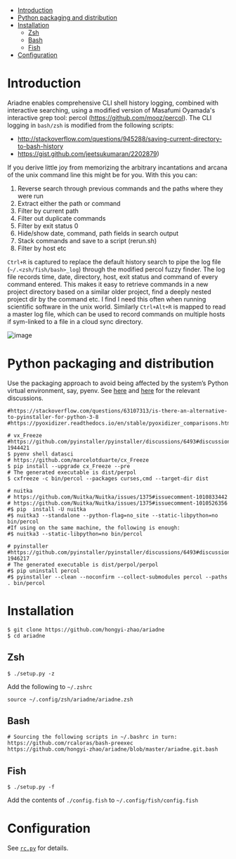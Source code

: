 - [Introduction](#introduction)
- [Python packaging and distribution](#Python-packaging-and-distribution)
- [Installation](#installation)
  - [Zsh](#zsh)
  - [Bash](#bash)
  - [Fish](#fish)
- [Configuration](#configuration)


# Introduction

Ariadne enables comprehensive CLI shell history logging, combined with interactive searching, using a modified version of Masafumi Oyamada's interactive grep tool: percol (https://github.com/mooz/percol). The CLI logging in `bash/zsh` is modified from the following scripts:

- http://stackoverflow.com/questions/945288/saving-current-directory-to-bash-history
- https://gist.github.com/jeetsukumaran/2202879)

If you derive little joy from memorizing the arbitrary incantations and arcana of the unix command line this might be for you. With this you can:

1. Reverse search through previous commands and the paths where they were run
2. Extract either the path or command
3. Filter by current path
4. Filter out duplicate commands
5. Filter by exit status 0
6. Hide/show date, command, path fields in search output
7. Stack commands and save to a script (rerun.sh)
8. Filter by host etc

`Ctrl+R` is captured to replace the default history search to pipe the log file (`~/.<zsh/fish/bash>_log`) through the modified percol fuzzy finder. The log file records time, date, directory, host, exit status and command of every command entered. This makes it easy to retrieve commands in a new project directory based on a similar older project, find a deeply nested project dir by the command etc. I find I need this often when running scientific software in the unix world. Similarly `Ctrl+Alt+R` is mapped to read a master log file, which can be used to record commands on multiple hosts if sym-linked to a file in a cloud sync directory. 

![image](https://user-images.githubusercontent.com/11155854/132346682-356498c7-dea1-4e08-a3e0-b3d02061651d.png)


# Python packaging and distribution

Use the packaging approach to avoid being affected by the system’s Python virtual environment, say, pyenv. See [here](https://github.com/pyinstaller/pyinstaller/discussions/6493#discussioncomment-1944421) and [here](https://github.com/Nuitka/Nuitka/issues/1375) for the relevant discussions.

```
#https://stackoverflow.com/questions/63107313/is-there-an-alternative-to-pyinstaller-for-python-3-8
#https://pyoxidizer.readthedocs.io/en/stable/pyoxidizer_comparisons.html

# vx_Freeze
#https://github.com/pyinstaller/pyinstaller/discussions/6493#discussioncomment-1944421
$ pyenv shell datasci
# https://github.com/marcelotduarte/cx_Freeze
$ pip install --upgrade cx_Freeze --pre
# The generated executable is dist/perpol
$ cxfreeze -c bin/percol --packages curses,cmd --target-dir dist

# nuitka
# https://github.com/Nuitka/Nuitka/issues/1375#issuecomment-1010833442
# https://github.com/Nuitka/Nuitka/issues/1375#issuecomment-1010526356
#$ pip  install -U nuitka
#$ nuitka3 --standalone --python-flag=no_site --static-libpython=no bin/percol
#If using on the same machine, the following is enough:
#$ nuitka3 --static-libpython=no bin/percol

# pyinstaller
#https://github.com/pyinstaller/pyinstaller/discussions/6493#discussioncomment-1946217
# The generated executable is dist/perpol/perpol
#$ pip uninstall percol 
#$ pyinstaller --clean --noconfirm --collect-submodules percol --paths . bin/percol
```

# Installation
    $ git clone https://github.com/hongyi-zhao/ariadne
    $ cd ariadne
    
## Zsh

    $ ./setup.py -z

Add the following to `~/.zshrc` 

    source ~/.config/zsh/ariadne/ariadne.zsh
    
## Bash
```shell
# Sourcing the following scripts in ~/.bashrc in turn:
https://github.com/rcaloras/bash-preexec
https://github.com/hongyi-zhao/ariadne/blob/master/ariadne.git.bash
```    
## Fish
    
    $ ./setup.py -f
    
Add the contents of `./config.fish` to `~/.config/fish/config.fish`

# Configuration

See [`rc.py`](https://github.com/hongyi-zhao/ariadne/blob/master/rc.py) for details.
